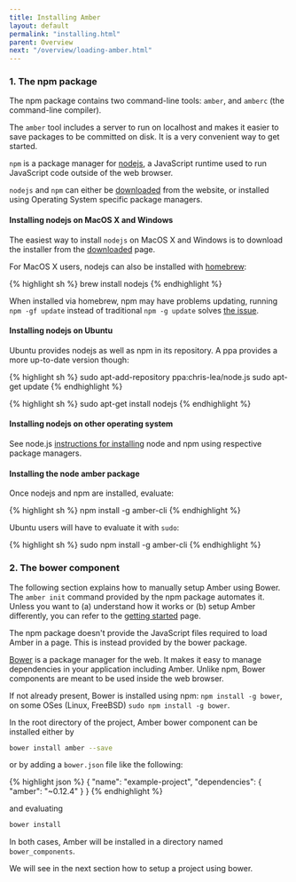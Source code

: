 ```yaml
---
title: Installing Amber
layout: default
permalink: "installing.html"
parent: Overview
next: "/overview/loading-amber.html"
---
```


### 1. The npm package

The npm package contains two command-line tools: `amber`, and `amberc`
(the command-line compiler).

The `amber` tool includes a server to run on localhost
and makes it easier to save packages to be committed on disk. It is a
very convenient way to get started.

`npm` is a package manager for [nodejs](http://nodejs.org), a
JavaScript runtime used to run JavaScript code outside of the web
browser.

`nodejs` and `npm` can either be
[downloaded](http://nodejs.org/download) from the website, or
installed using Operating System specific package managers.

#### Installing nodejs on MacOS X and Windows

The easiest way to install `nodejs` on MacOS X and Windows is to
download the installer from the
[downloaded](http://nodejs.org/download) page.

For MacOS X users, nodejs can also be installed with [homebrew](http://brew.sh/):

{% highlight sh %}
brew install nodejs
{% endhighlight %}

When installed via homebrew, npm may have problems updating,
running `npm -gf update` instead of traditional `npm -g update`
solves [the issue](https://github.com/Homebrew/homebrew/issues/22408#issuecomment-30338806).

#### Installing nodejs on Ubuntu

Ubuntu provides nodejs as well as npm in its repository. A ppa provides a more up-to-date version though:

{% highlight sh %}
sudo apt-add-repository ppa:chris-lea/node.js
sudo apt-get update
{% endhighlight %}


{% highlight sh %}
sudo apt-get install nodejs
{% endhighlight %}

#### Installing nodejs on other operating system

See node.js [instructions for installing](https://github.com/joyent/node/wiki/Installing-Node.js-via-package-manager)
node and npm using respective package managers.

#### Installing the node amber package

Once nodejs and npm are installed, evaluate:

{% highlight sh %}
npm install -g amber-cli
{% endhighlight %}

Ubuntu users will have to evaluate it with `sudo`:

{% highlight sh %}
sudo npm install -g amber-cli
{% endhighlight %}


### 2. The bower component

<p class="note">
The following section explains how to manually setup Amber using Bower. The <code>amber init</code> command provided by the npm package automates it. Unless you want to (a) understand how it works or (b) setup Amber differently, you can refer to the <a href="/getting-started.html">getting started</a> page.
</p>


The npm package doesn't provide the JavaScript files required to load
Amber in a page. This is instead provided by the bower package.

[Bower](http://bower.io) is a package manager for the web. It makes it
easy to manage dependencies in your application including
Amber. Unlike npm, Bower components are meant to be used inside the
web browser.

If not already present, Bower is installed using npm: `npm install -g bower`,
on some OSes (Linux, FreeBSD) `sudo npm install -g bower`.

In the root directory of the project,
Amber bower component can be installed either by

```sh
bower install amber --save
```

or by adding a `bower.json` file like the following:

{% highlight json %}
{
    "name": "example-project",
    "dependencies": {
        "amber": "~0.12.4"
    }
}
{% endhighlight %}

and evaluating
```sh
bower install
```

In both cases, Amber will be installed in a directory named `bower_components`.


We will see in the next section how to setup a project using bower.
